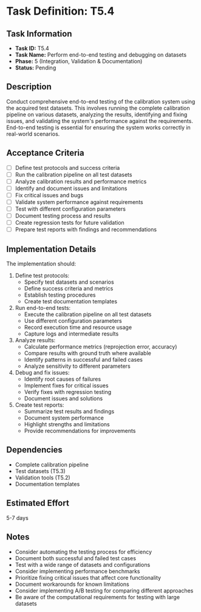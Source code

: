 # Task Definition: T5.4

## Task Information
- **Task ID:** T5.4
- **Task Name:** Perform end-to-end testing and debugging on datasets
- **Phase:** 5 (Integration, Validation & Documentation)
- **Status:** Pending

## Description
Conduct comprehensive end-to-end testing of the calibration system using the acquired test datasets. This involves running the complete calibration pipeline on various datasets, analyzing the results, identifying and fixing issues, and validating the system's performance against the requirements. End-to-end testing is essential for ensuring the system works correctly in real-world scenarios.

## Acceptance Criteria
- [ ] Define test protocols and success criteria
- [ ] Run the calibration pipeline on all test datasets
- [ ] Analyze calibration results and performance metrics
- [ ] Identify and document issues and limitations
- [ ] Fix critical issues and bugs
- [ ] Validate system performance against requirements
- [ ] Test with different configuration parameters
- [ ] Document testing process and results
- [ ] Create regression tests for future validation
- [ ] Prepare test reports with findings and recommendations

## Implementation Details
The implementation should:
1. Define test protocols:
   - Specify test datasets and scenarios
   - Define success criteria and metrics
   - Establish testing procedures
   - Create test documentation templates
2. Run end-to-end tests:
   - Execute the calibration pipeline on all test datasets
   - Use different configuration parameters
   - Record execution time and resource usage
   - Capture logs and intermediate results
3. Analyze results:
   - Calculate performance metrics (reprojection error, accuracy)
   - Compare results with ground truth where available
   - Identify patterns in successful and failed cases
   - Analyze sensitivity to different parameters
4. Debug and fix issues:
   - Identify root causes of failures
   - Implement fixes for critical issues
   - Verify fixes with regression testing
   - Document issues and solutions
5. Create test reports:
   - Summarize test results and findings
   - Document system performance
   - Highlight strengths and limitations
   - Provide recommendations for improvements

## Dependencies
- Complete calibration pipeline
- Test datasets (T5.3)
- Validation tools (T5.2)
- Documentation templates

## Estimated Effort
5-7 days

## Notes
- Consider automating the testing process for efficiency
- Document both successful and failed test cases
- Test with a wide range of datasets and configurations
- Consider implementing performance benchmarks
- Prioritize fixing critical issues that affect core functionality
- Document workarounds for known limitations
- Consider implementing A/B testing for comparing different approaches
- Be aware of the computational requirements for testing with large datasets
